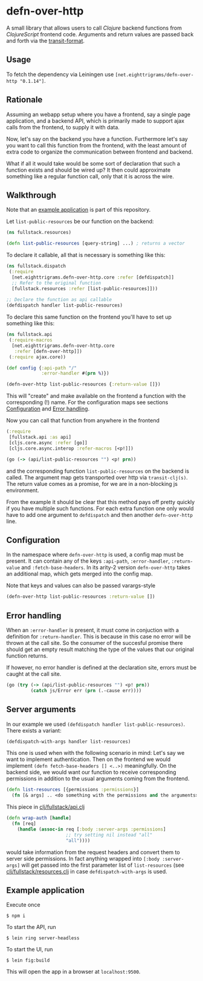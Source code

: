 # defn-over-http
 
A small library that allows users to call *Clojure* backend 
functions from *ClojureScript* frontend code. Arguments and return values
are passed back and forth via the [transit-format](https://github.com/cognitect/transit-format).

## Usage

To fetch the dependency via Leiningen use `[net.eighttrigrams/defn-over-http "0.1.14"]`.

## Rationale

Assuming an webapp setup where you have a frontend, say a single
page application, and a backend API, which is primarily made to support
ajax calls from the frontend, to supply it with data.

Now, let's say on the backend you have a function. Furthermore let's say you want to call this function from the frontend, with the least amount of extra code to organize the communication between frontend and backend.

What if all it would take would be some sort of declaration that such a function 
exists and should be wired up? It then could approximate something like a regular function call, only that it is across the wire.

## Walkthrough

Note that an [example application](#example-application) is part of this repository. 

Let `list-public-resources` be our function on the backend:

```clojure
(ns fullstack.resources)

(defn list-public-resources [query-string] ...) ; returns a vector
```

To declare it callable, all that is necessary is something like this:

```clojure
(ns fullstack.dispatch
 (:require 
  [net.eighttrigrams.defn-over-http.core :refer [defdispatch]]
  ;; Refer to the original function
  [fullstack.resources :refer [list-public-resources]])) 
    
;; Declare the function as api callable
(defdispatch handler list-public-resources)
```

To declare this same function on the frontend you'll have to set up something like
this:

```clojure
(ns fullstack.api
 (:require-macros 
  [net.eighttrigrams.defn-over-http.core 
   :refer [defn-over-http]])
 (:require ajax.core))

(def config {:api-path "/"
             :error-handler #(prn %)})

(defn-over-http list-public-resources {:return-value []})
```

This will "create" and make available on the frontend a function
with the corresponding (!) name. For the configuration maps see
sections [Configuration](#configuration) and [Error handling](#error-handling).

Now you can call that function from anywhere in the frontend

```clojure
(:require 
 [fullstack.api :as api]
 [cljs.core.async :refer [go]]
 [cljs.core.async.interop :refer-macros [<p!]])

(go (-> (api/list-public-resources "") <p! prn))
```

and the corresponding function `list-public-resources` on the backend is called. The argument map gets transported over http via `transit-clj(s)`. The return value comes as a promise, for we are in a non-blocking js environment.

From the example it should be clear that this method pays off pretty quickly if you have multiple such functions. For each extra function one only would have to add one argument to `defdispatch` and then another `defn-over-http` line.

## Configuration

In the namespace where `defn-over-http` is used, a config map must be present.
It can contain any of the keys `:api-path`, `:error-handler`, `:return-value`
and `:fetch-base-headers`. In its arity-2 version `defn-over-http` takes an
additional map, which gets merged into the config map.

Note that keys and values can also be passed varargs-style

```clojure
(defn-over-http list-public-resources :return-value [])
```

## Error handling

When an `:error-handler` is present, it must come in conjuction with a definition
for `:return-handler`. This is because in this case no error will be thrown at the call site. So the consumer of the succesful promise there should get an empty result matching the type of the values that our original function returns.

If however, no error handler is defined at the declaration site, errors must be caught at the call site.

```clojure
(go (try (-> (api/list-public-resources "") <p! prn))
         (catch js/Error err (prn (.-cause err))))
```

## Server arguments

In our example we used `(defdispatch handler list-public-resources)`. There exists a variant: 

```clojure
(defdispatch-with-args handler list-resources)
```

This one is used when with the following scenario in mind: Let's say we want to implement
authentication. Then on the frontend we would implement `(defn fetch-base-headers [] <..>)` meaningfully. On the backend side, we would want our function to receive corresponding permissions
in addition to the usual arguments coming from the frontend.

```clojure
(defn list-resources [{permissions :permissions}]
  (fn [& args] .. <do something with the permissions and the arguments>))
```

This piece in [clj/fullstack/api.clj](./src/example/clj/fullstack//api.clj)

```clojure
(defn wrap-auth [handle]
  (fn [req]
    (handle (assoc-in req [:body :server-args :permissions] 
                      ;; try setting nil instead "all" 
                      "all")))) 
```

would take information from the request headers and convert them to server side permissions. 
In fact anything wrapped into `[:body :server-args]` will get passed into the first parameter list
of `list-resources` (see [clj/fullstack/resources.clj](./src/example/clj/fullstack/resources.clj) in case `defdispatch-with-args` is used.

## Example application

Execute once

    $ npm i

To start the API, run

    $ lein ring server-headless 

To start the UI, run

    $ lein fig:build   

This will open the app in a browser at `localhost:9500`.